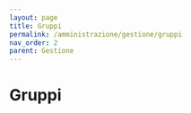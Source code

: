 ```yaml
---
layout: page
title: Gruppi
permalink: /amministrazione/gestione/gruppi
nav_order: 2
parent: Gestione
---
```


# Gruppi
